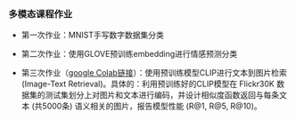 ### 多模态课程作业

* 第一次作业：MNIST手写数字数据集分类

* 第二次作业：使用GLOVE预训练embedding进行情感预测分类

* 第三次作业（[google Colab链接](https://colab.research.google.com/drive/1ZdH8EzzvxmUCm4g2kcFbw9RsBpAhj1DA?usp=sharing)）：使用预训练模型CLIP进行文本到图片检索 (Image-Text Retrieval)。具体的：利用预训练好的CLIP模型在 Flickr30K 数据集的测试集划分上对图片和文本进行编码，并设计相似度函数返回与每条文本 (共5000条) 语义相关的图片，报告模型性能 (R@1, R@5, R@10)。